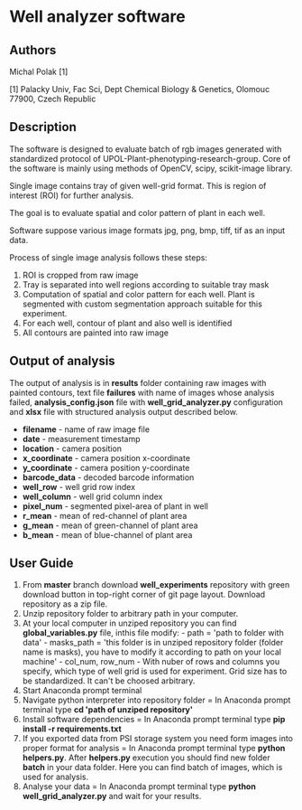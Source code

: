 # Well analyzer software

## Authors
Michal Polak [1]

[1] Palacky Univ, Fac Sci, Dept Chemical Biology & Genetics, Olomouc 77900, Czech Republic

## Description
The software is designed to evaluate batch of rgb images generated with standardized protocol of UPOL-Plant-phenotyping-research-group.
Core of the software is mainly using methods of OpenCV, scipy, scikit-image library.

Single image contains tray of given well-grid format. This is region of interest (ROI) for further analysis.

The goal is to evaluate spatial and color pattern of plant in each well.

Software suppose various image formats jpg, png, bmp, tiff, tif as an input data.

Process of single image analysis follows these steps:
1. ROI is cropped from raw image
2. Tray is separated into well regions according to suitable tray mask
3. Computation of spatial and color pattern for each well. Plant is segmented with custom segmentation approach suitable for this experiment.
4. For each well, contour of plant and also well is identified
5. All contours are painted into raw image

## Output of analysis

The output of analysis is in **results** folder containing raw images with painted contours, text file **failures** with name of images whose analysis failed, **analysis_config.json**  file with **well_grid_analyzer.py** configuration and **xlsx** file with structured analysis output described below.
  - **filename** - name of raw image file
  - **date** - measurement timestamp
  - **location** - camera position
  - **x_coordinate** - camera position x-coordinate
  - **y_coordinate** - camera position y-coordinate
  - **barcode_data** - decoded barcode information
  - **well_row** - well grid row index
  - **well_column** - well grid column index
  - **pixel_num** - segmented pixel-area of plant in well
  - **r_mean** - mean of red-channel of plant area
  - **g_mean** - mean of green-channel of plant area
  - **b_mean** - mean of blue-channel of plant area
  
  ## User Guide
  
  1. From **master** branch download **well_experiments** repository with  green download button in top-right corner of git page layout. Download repository as a zip file.
  2. Unzip repository folder to arbitrary path in your computer.
  3. At your local computer in unziped repository you can find **global_variables.py** file, inthis file modify:
    - path = 'path to folder with data'
    - masks_path = 'this folder is in unziped repository folder (folder name is masks), you have to modify it according to path on your local machine'
    - col_num, row_num - With nuber of rows and columns you specify, which type of well grid is used for experiment. Grid size has to be standardized. It can't be choosed arbitrary.
  4. Start Anaconda prompt terminal
  5. Navigate python interpreter into repository folder = In Anaconda prompt terminal type **cd 'path of unziped repository'**
  6. Install software dependencies = In Anaconda prompt terminal type **pip install -r requirements.txt**
  7. If you exported data from PSI storage system you need form images into proper format for analysis = In Anaconda prompt terminal type **python helpers.py**. After **helpers.py** execution you should find new folder **batch** in your data folder. Here you can find batch of images, which is used for analysis.
  8. Analyse your data = In Anaconda prompt terminal type **python well_grid_analyzer.py** and wait for your results.
